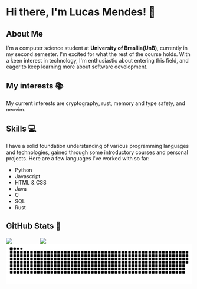 # Hi there, I'm Lucas Mendes! 👋

## About Me

I'm a computer science student at **University of Brasília(UnB)**, currently in my second semester. I'm excited for what the rest of the course holds.
With a keen interest in technology, I'm enthusiastic about entering this field, and eager to keep learning more about software development. 

## My interests 📚

My current interests are cryptography, rust, memory and type safety, and neovim.

## Skills 💻

I have a solid foundation understanding of various programming languages and technologies,
gained through some introductory courses and personal projects. Here are a few languages I've worked with so far:

- Python
- Javascript
- HTML & CSS
- Java
- C
- SQL
- Rust

## GitHub Stats 🌟

<div>
  <picture>
  <img  align="center" src="https://github-readme-stats.vercel.app/api/top-langs/?username=lucasmabf&layout=donut-vertical&theme=tokyonight&exclude_repo=PAS-UnB-ranking"/>
  </picture>
  &emsp; &emsp; &emsp; &emsp;
  <picture>
  <img align="center" src="https://github-readme-stats.vercel.app/api?username=lucasmabf&show_icons=true&theme=tokyonight"/>
  </picture>
</div>

<picture align="center">
  <source media="(prefers-color-scheme: dark)" srcset="https://raw.githubusercontent.com/lucasmabf/lucasmabf/output/github-contribution-grid-snake-dark.svg">
  <source media="(prefers-color-scheme: light)" srcset="https://raw.githubusercontent.com/lucasmabf/lucasmabf/output/github-contribution-grid-snake-dark.svg">
  <img align="center" alt="github contribution grid snake animation" src="https://raw.githubusercontent.com/lucasmabf/lucasmabf/output/github-contribution-grid-snake.svg">
</picture>

